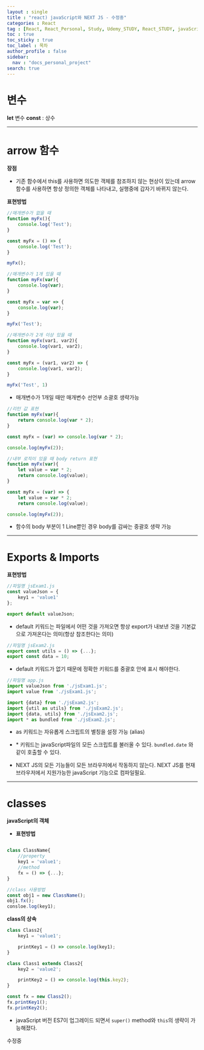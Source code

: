 ```yaml
---
layout : single
title : "react) javaScript와 NEXT JS - 수정중"
categories : React
tag : [React, React_Personal, Study, Udemy_STUDY, React_STUDY, javaScript, NEXTjs]
toc : true
toc_sticky : true
toc_label : 목차
author_profile : false
sidebar:
  nav : "docs_personal_project"
search: true
---
```

# 변수

**let**  변수
**const** : 상수

---

# arrow 함수

**장점** 

- 기존 함수에서 this를 사용하면 의도한 객체를 참조하지 않는 현상이 있는데 arrow 함수를 사용하면 항상 정의한 객체를 나타내고, 실행중에 갑자기 바뀌지 않는다.

**표현방법**

```javascript
//매개변수가 없을 때
function myFx(){
	console.log('Test');
}

const myFx = () => {
	console.log('Test');
}

myFx();
```


```javascript
//매개변수가 1개 있을 때
function myFx(var){
	console.log(var);
}

const myFx = var => {
	console.log(var);
}

myFx('Test');
```


```javascript
//매개변수가 2개 이상 있을 때
function myFx(var1, var2){
	console.log(var1, var2);
}

const myFx = (var1, var2) => {
	console.log(var1, var2);
}

myFx('Test', 1)
```

- 매개변수가 1개일 때만 매개변수 선언부 소괄호 생략가능

```javascript
//리턴 값 표현
function myFx(var){
	return console.log(var * 2);
}

const myFx = (var) => console.log(var * 2);

console.log(myFx(2));
```


```javascript
//내부 로직이 있을 때 body return 표현
function myFx(var){
	let value = var * 2;
	return console.log(value);
}

const myFx = (var) => {
	let value = var * 2;
	return console.log(value);

console.log(myFx(2));

```

- 함수의 body 부분이 1 Line뿐인 경우 body를 감싸는 중괄호 생략 가능

---

# Exports & Imports

**표현방법**

```javascript
//파일명 jsExam1.js
const valueJson = {
	key1 = 'value1'
};

export default valueJson;
```

- default 키워드는 파일에서 어떤 것을 가져오면 항상 export가 내보낸 것을 기본값으로 가져온다는 의미(항상 참조한다는 의미)

```javascript
//파일명 jsExam2.js
export const utils = () => {...};
export const data = 10;
```

- default 키워드가 없기 때문에 정확한 키워드를 중괄호 안에 표시 해야한다.

```javascript
//파일명 app.js
import valueJson from './jsExam1.js';
import value from './jsExam1.js';

import {data} from './jsExam2.js';
import {util as utils} from './jsExam2.js';
import {data, utils} from './jsExam2.js';
import * as bundled from './jsExam2.js';
```

- as 키워드는 자유롭게 스크립트의 별칭을 설정 가능 (alias)

* \* 키워드는 javaScript파일의 모든 스크립트를 불러올 수 있다. `bundled.date` 와 같이 호출할 수 있다.

- NEXT JS의 모든 기능들이 모든 브라우저에서 작동하지 않는다. NEXT JS를 현재 브라우저에서 지원가능한 javaScript 기능으로 컴파일필요.

---

# classes

**javaScript의 객체**

* **표현방법**

```javascript

class ClassName{
	//property
	key1 = 'value1';
	//method
	fx = () => {...};
}

//class 사용방법
const obj1 = new ClassName();
obj1.fx();
consloe.log(key1);
```

**class의 상속**

```javascript
class Class2{
	key1 = 'value1';

	printKey1 = () => console.log(key1);
}

class Class1 extends Class2{
	key2 = 'value2';

	printKey2 = () => console.log(this.key2);
}

const fx = new Class2();
fx.printKey1();
fx.printKey2();
```

- javaScript 버전 ES7이 업그레이드 되면서 `super()` method와 `this`의 생략이 가능해졌다.



수정중
